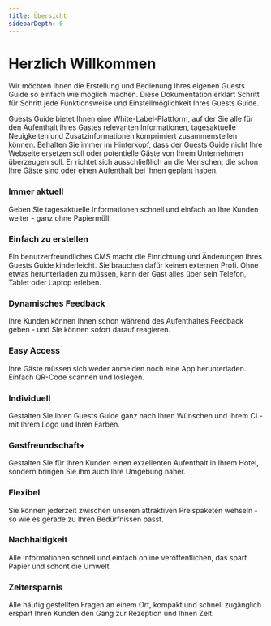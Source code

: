 ```yaml
---
title: Übersicht
sidebarDepth: 0
---
```


# Herzlich Willkommen

Wir möchten Ihnen die Erstellung und Bedienung Ihres eigenen Guests Guide so einfach wie möglich machen. Diese Dokumentation erklärt Schritt für Schritt jede Funktionsweise und Einstellmöglichkeit Ihres Guests Guide.

Guests Guide bietet Ihnen eine White-Label-Plattform, auf der Sie alle für den Aufenthalt Ihres Gastes relevanten Informationen, tagesaktuelle Neuigkeiten und Zusatzinformationen komprimiert zusammenstellen können.
Behalten Sie immer im Hinterkopf, dass der Guests Guide nicht Ihre Webseite ersetzen soll oder potentielle Gäste von Ihrem Unternehmen überzeugen soll. Er richtet sich ausschließlich an die Menschen, die schon Ihre Gäste sind oder einen Aufenthalt bei Ihnen geplant haben.

<!-- Sollten Sie dennoch Fragen zu unserem Produkt haben, wenden Sie sich bitte an unseren technischen Support:  -->

### Immer aktuell

Geben Sie tagesaktuelle Informationen schnell und einfach an Ihre Kunden weiter - ganz ohne Papiermüll!

### Einfach zu erstellen

Ein benutzerfreundliches CMS macht die Einrichtung und Änderungen Ihres Guests Guide kinderleicht. Sie brauchen dafür keinen externen Profi.
Ohne etwas herunterladen zu müssen, kann der Gast alles über sein Telefon, Tablet oder Laptop erleben.

### Dynamisches Feedback

Ihre Kunden können Ihnen schon während des Aufenthaltes Feedback geben - und Sie können sofort darauf reagieren.

### Easy Access

Ihre Gäste müssen sich weder anmelden noch eine App herunterladen. Einfach QR-Code scannen und loslegen.

### Individuell

Gestalten Sie Ihren Guests Guide ganz nach Ihren Wünschen und Ihrem CI - mit Ihrem Logo und Ihren Farben.

### Gastfreundschaft+

Gestalten Sie für Ihren Kunden einen exzellenten Aufenthalt in Ihrem Hotel, sondern bringen Sie ihm auch Ihre Umgebung näher.

### Flexibel

Sie können jederzeit zwischen unseren attraktiven Preispaketen wehseln - so wie es gerade zu Ihren Bedürfnissen passt.

### Nachhaltigkeit

Alle Informationen schnell und einfach online veröffentlichen, das spart Papier und schont die Umwelt.

### Zeitersparnis

Alle häufig gestellten Fragen an einem Ort, kompakt und schnell zugänglich erspart Ihren Kunden den Gang zur Rezeption und Ihnen Zeit.
